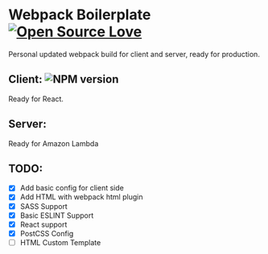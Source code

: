 # Webpack Boilerplate [![Open Source Love](https://badges.frapsoft.com/os/mit/mit.svg?v=102)](https://github.com/ellerbrock/open-source-badge/)
Personal updated webpack build for client and server, ready for production.

## Client: ![NPM version](https://d25lcipzij17d.cloudfront.net/badge.svg?id=js&type=6&v=1.0.0&x2=0)
Ready for React.

## Server: 
Ready for Amazon Lambda

## TODO:
- [x] Add basic config for client side
- [x] Add HTML with webpack html plugin
- [x] SASS Support
- [x] Basic ESLINT Support
- [x] React support
- [x] PostCSS Config
- [ ] HTML Custom Template
